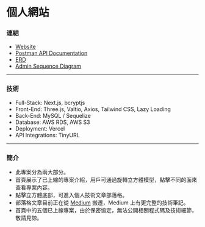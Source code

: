 # 個人網站

### 連結

- <a href="https://personal-website-iota-peach.vercel.app/" target='_blank'>Website</a>
- <a href="https://documenter.getpostman.com/view/20538602/2sAXjKasCg#aec2b455-11ee-4aec-8d68-2cc80f0c850e" target='_blank'>Postman API Documentation</a>
- <a href="https://hackmd.io/@jamielolo/HkMc4Een0" target='_blank'>ERD</a>
- <a href="https://hackmd.io/@jamielolo/Hy6B_56NR" target='_blank'>Admin Sequence Diagram</a>

---

### 技術

- Full-Stack: Next.js, bcryptjs
- Front-End: Three.js, Valtio, Axios, Tailwind CSS, Lazy Loading
- Back-End: MySQL / Sequelize
- Database: AWS RDS, AWS S3
- Deployment: Vercel
- API Integrations: TinyURL

---

### 簡介

- 此專案分為兩大部分。
- 首頁展示了已上線的專案介紹，用戶可通過旋轉立方體模型，點擊不同的面來查看專案內容。
- 點擊立方體底部，可進入個人技術文章部落格。
- 部落格文章目前正在從 [Medium](https://medium.com/@jamielolo) 搬遷，Medium 上有更完整的技術筆記。
- 首頁中的五個已上線專案，由於保密協定，無法公開相關程式碼及技術細節，敬請見諒。
